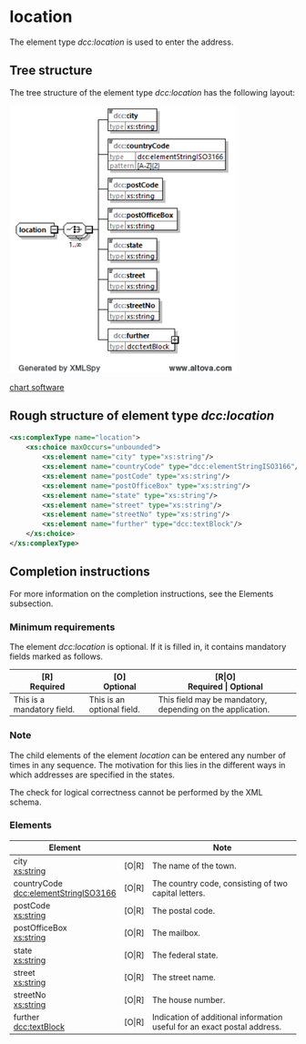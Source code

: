# location

The element type *dcc:location* is used to enter the address.

## Tree structure

The tree structure of the element type *dcc:location* has the following layout:

<img src="../../images/location.png" alt="location" width="400" />

[chart software](../XSD_diagramviewer.md)

## Rough structure of element type *dcc:location* 
```xml
<xs:complexType name="location">
	<xs:choice maxOccurs="unbounded">
		<xs:element name="city" type="xs:string"/>
		<xs:element name="countryCode" type="dcc:elementStringISO3166"/>
		<xs:element name="postCode" type="xs:string"/>
		<xs:element name="postOfficeBox" type="xs:string"/>
		<xs:element name="state" type="xs:string"/>
		<xs:element name="street" type="xs:string"/>
		<xs:element name="streetNo" type="xs:string"/>
		<xs:element name="further" type="dcc:textBlock"/>
	</xs:choice>
</xs:complexType>
```

## Completion instructions

For more information on the completion instructions, see the Elements subsection.

### Minimum requirements

The element *dcc:location* is optional. If it is filled in, it contains mandatory fields marked as follows.

|[R] <br> Required|[O] <br> Optional|[R\|O]<br>Required \| Optional|
|-|-|-|
|This is a mandatory field. | This is an optional field.|This field may be mandatory, depending on the application.|



### Note

The child elements of the element *location* can be entered any number of times in any sequence. The motivation for this lies in the different ways in which addresses are specified in the states. 

The check for logical correctness cannot be performed by the XML schema.

### Elements

|Element||Note|
|-|:-:|-|
|city<br>[xs:string](https://www.w3.org/TR/xmlschema-2/#string)| [O\|R]|The name of the town.|
|countryCode<br>[dcc:elementStringISO3166](../auxElements/elementStringISO3166.md)|[O\|R]|The country code, consisting of two capital letters.|
|postCode<br>[xs:string](https://www.w3.org/TR/xmlschema-2/#string)| [O\|R]|The postal code.|
|postOfficeBox<br>[xs:string](https://www.w3.org/TR/xmlschema-2/#string)| [O\|R]|The mailbox.|
|state <br>[xs:string](https://www.w3.org/TR/xmlschema-2/#string)| [O\|R]|The federal state.|
|street<br>[xs:string](https://www.w3.org/TR/xmlschema-2/#string)| [O\|R]|The street name.|
|streetNo<br>[xs:string](https://www.w3.org/TR/xmlschema-2/#string)| [O\|R]|The house number.|
|further<br>[dcc:textBlock](../auxElements/textBlock.md) |[O\|R]|Indication of additional information useful for an exact postal address.|
